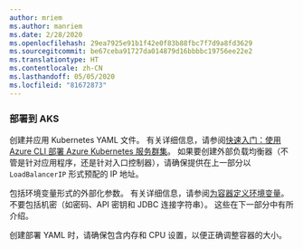 ```yaml
---
author: mriem
ms.author: manriem
ms.date: 2/28/2020
ms.openlocfilehash: 29ea7925e91b1f42e0f83b88fbc7f7d9a8fd3629
ms.sourcegitcommit: be67ceba91727da014879d16bbbbc19756ee22e2
ms.translationtype: HT
ms.contentlocale: zh-CN
ms.lasthandoff: 05/05/2020
ms.locfileid: "81672873"
---
```

### <a name="deploy-to-aks"></a>部署到 AKS

创建并应用 Kubernetes YAML 文件。 有关详细信息，请参阅[快速入门：使用 Azure CLI 部署 Azure Kubernetes 服务群集](/azure/aks/kubernetes-walkthrough#run-the-application)。 如果要创建外部负载均衡器（不管是针对应用程序，还是针对入口控制器），请确保提供在上一部分以 `LoadBalancerIP` 形式预配的 IP 地址。

包括环境变量形式的外部化参数。 有关详细信息，请参阅[为容器定义环境变量](https://kubernetes.io/docs/tasks/inject-data-application/define-environment-variable-container/)。 不要包括机密（如密码、API 密钥和 JDBC 连接字符串）。 这些在下一部分中有所介绍。

创建部署 YAML 时，请确保包含内存和 CPU 设置，以便正确调整容器的大小。
